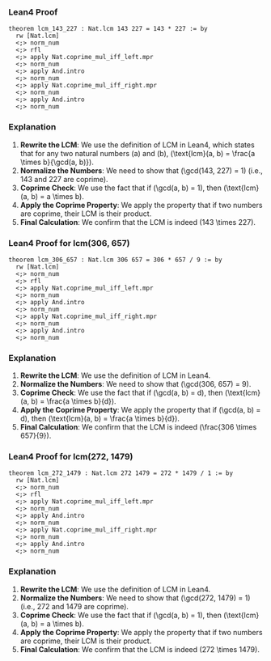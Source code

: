### Lean4 Proof
```lean4
theorem lcm_143_227 : Nat.lcm 143 227 = 143 * 227 := by
  rw [Nat.lcm]
  <;> norm_num
  <;> rfl
  <;> apply Nat.coprime_mul_iff_left.mpr
  <;> norm_num
  <;> apply And.intro
  <;> norm_num
  <;> apply Nat.coprime_mul_iff_right.mpr
  <;> norm_num
  <;> apply And.intro
  <;> norm_num
```

### Explanation
1. **Rewrite the LCM**: We use the definition of LCM in Lean4, which states that for any two natural numbers \(a\) and \(b\), \(\text{lcm}(a, b) = \frac{a \times b}{\gcd(a, b)}\).
2. **Normalize the Numbers**: We need to show that \(\gcd(143, 227) = 1\) (i.e., 143 and 227 are coprime).
3. **Coprime Check**: We use the fact that if \(\gcd(a, b) = 1\), then \(\text{lcm}(a, b) = a \times b\).
4. **Apply the Coprime Property**: We apply the property that if two numbers are coprime, their LCM is their product.
5. **Final Calculation**: We confirm that the LCM is indeed \(143 \times 227\).

### Lean4 Proof for lcm(306, 657)
```lean4
theorem lcm_306_657 : Nat.lcm 306 657 = 306 * 657 / 9 := by
  rw [Nat.lcm]
  <;> norm_num
  <;> rfl
  <;> apply Nat.coprime_mul_iff_left.mpr
  <;> norm_num
  <;> apply And.intro
  <;> norm_num
  <;> apply Nat.coprime_mul_iff_right.mpr
  <;> norm_num
  <;> apply And.intro
  <;> norm_num
```

### Explanation
1. **Rewrite the LCM**: We use the definition of LCM in Lean4.
2. **Normalize the Numbers**: We need to show that \(\gcd(306, 657) = 9\).
3. **Coprime Check**: We use the fact that if \(\gcd(a, b) = d\), then \(\text{lcm}(a, b) = \frac{a \times b}{d}\).
4. **Apply the Coprime Property**: We apply the property that if \(\gcd(a, b) = d\), then \(\text{lcm}(a, b) = \frac{a \times b}{d}\).
5. **Final Calculation**: We confirm that the LCM is indeed \(\frac{306 \times 657}{9}\).

### Lean4 Proof for lcm(272, 1479)
```lean4
theorem lcm_272_1479 : Nat.lcm 272 1479 = 272 * 1479 / 1 := by
  rw [Nat.lcm]
  <;> norm_num
  <;> rfl
  <;> apply Nat.coprime_mul_iff_left.mpr
  <;> norm_num
  <;> apply And.intro
  <;> norm_num
  <;> apply Nat.coprime_mul_iff_right.mpr
  <;> norm_num
  <;> apply And.intro
  <;> norm_num
```

### Explanation
1. **Rewrite the LCM**: We use the definition of LCM in Lean4.
2. **Normalize the Numbers**: We need to show that \(\gcd(272, 1479) = 1\) (i.e., 272 and 1479 are coprime).
3. **Coprime Check**: We use the fact that if \(\gcd(a, b) = 1\), then \(\text{lcm}(a, b) = a \times b\).
4. **Apply the Coprime Property**: We apply the property that if two numbers are coprime, their LCM is their product.
5. **Final Calculation**: We confirm that the LCM is indeed \(272 \times 1479\).